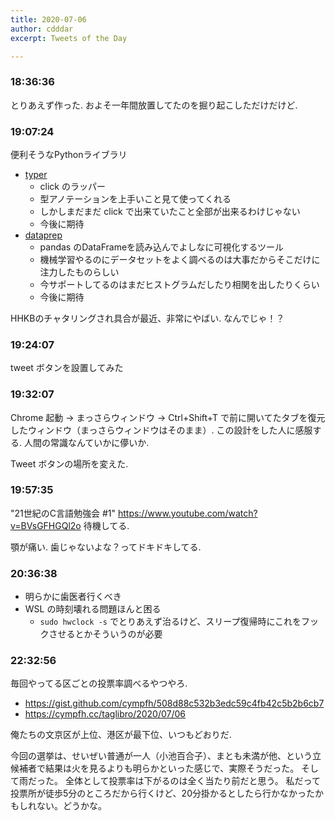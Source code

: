 ```yaml
---
title: 2020-07-06
author: cdddar
excerpt: Tweets of the Day

---
```


### 18:36:36

とりあえず作った.
およそ一年間放置してたのを掘り起こしただけだけど.

### 19:07:24

便利そうなPythonライブラリ

- [typer](https://github.com/tiangolo/typer)
    - click のラッパー
    - 型アノテーションを上手いこと見て使ってくれる
    - しかしまだまだ click で出来ていたこと全部が出来るわけじゃない
    - 今後に期待
- [dataprep](https://sfu-db.github.io/dataprep/index.html)
    - pandas のDataFrameを読み込んでよしなに可視化するツール
    - 機械学習やるのにデータセットをよく調べるのは大事だからそこだけに注力したものらしい
    - 今サポートしてるのはまだヒストグラムだしたり相関を出したりくらい
    - 今後に期待

HHKBのチャタリングされ具合が最近、非常にやばい.
なんでじゃ！？

### 19:24:07

tweet ボタンを設置してみた

### 19:32:07

Chrome 起動 → まっさらウィンドウ → Ctrl+Shift+T で前に開いてたタブを復元したウィンドウ（まっさらウィンドウはそのまま）.
この設計をした人に感服する.
人間の常識なんていかに儚いか.

Tweet ボタンの場所を変えた.
### 19:57:35

"21世紀のC言語勉強会 #1"
https://www.youtube.com/watch?v=BVsGFHGQl2o
待機してる.

顎が痛い. 歯じゃないよな？ってドキドキしてる.
### 20:36:38

- 明らかに歯医者行くべき
- WSL の時刻壊れる問題ほんと困る
    - `sudo hwclock -s` でとりあえず治るけど、スリープ復帰時にこれをフックさせるとかそういうのが必要

### 22:32:56

毎回やってる区ごとの投票率調べるやつやろ.

- https://gist.github.com/cympfh/508d88c532b3edc59c4fb42c5b2b6cb7
- https://cympfh.cc/taglibro/2020/07/06

俺たちの文京区が上位、港区が最下位、いつもどおりだ.

今回の選挙は、せいぜい普通が一人（小池百合子）、まとも未満が他、という立候補者で結果は火を見るよりも明らかといった感じで、実際そうだった。
そして雨だった。
全体として投票率は下がるのは全く当たり前だと思う。
私だって投票所が徒歩5分のところだから行くけど、20分掛かるとしたら行かなかったかもしれない。どうかな。

